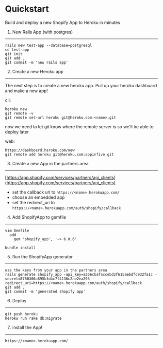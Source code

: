 Quickstart
==========

Build and deploy a new Shopify App to Heroku in minutes

1. New Rails App (with postgres)
--------------------------------

```
rails new test-app --database=postgresql
cd test-app
git init
git add .
git commit -m 'new rails app'
```

2. Create a new Heroku app
--------------------------

The next step is to create a new heroku app. Pull up your heroku dashboard and make a new app!

cli:
```
heroku new
git remote -v
git remote set-url heroku git@heroku.com:<name>.git
  ```

now we need to let git know where the remote server is so we'll be able to deploy later

web:
```
https://dashboard.heroku.com/new
git remote add heroku git@heroku.com:appinfive.git
```

3. Create a new App in the partners area
-----------------------------------------
[https://app.shopify.com/services/partners/api_clients](https://app.shopify.com/services/partners/api_clients)
* set the callback url to `https://<name>.herokuapp.com/`
* choose an embedded app
* set the redirect_uri to `https://<name>.herokuapp.com/auth/shopify/callback`


4. Add ShopifyApp to gemfile
----------------------------
```
vim Gemfile
  add
    gem 'shopify_app', '~> 6.0.6'

bundle install
```

5. Run the ShopifyApp generator
-------------------------------
```
use the keys from your app in the partners area
rails generate shopify_app -api_key=a366cbafaccebd2f615aebdfc932fa1c -secret=8750306a895b3dbc7f4136c2ae2ea293 -redirect_uri=https://<name>.herokuapp.com/auth/shopify/callback
git add .
git commit -m 'generated shopify app'
```

6. Deploy
---------
```
git push heroku
heroku run rake db:migrate
```

7. Install the App!
-------------------
`https://<name>.herokuapp.com/`
